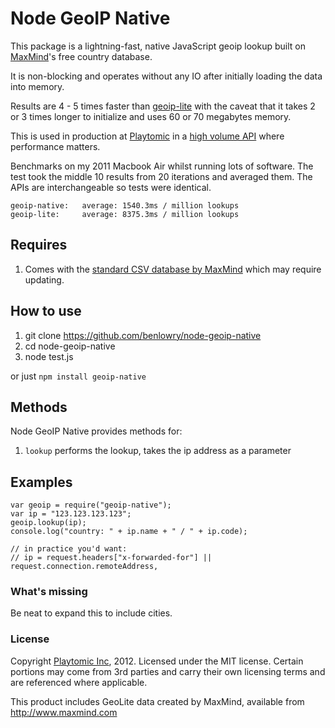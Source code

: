 # Node GeoIP Native

This package is a lightning-fast, native JavaScript geoip lookup built on [MaxMind](http://www.maxmind.com/)'s free country database.

It is non-blocking and operates without any IO after initially loading the data into memory.

Results are 4 - 5 times faster than [geoip-lite](https://github.com/bluesmoon/node-geoip) with the caveat that it takes 2 or 3 times longer to initialize and uses 60 or 70 megabytes memory.

This is used in production at [Playtomic](https://playtomic.com/) in a [high volume API](https://success.heroku.com/playtomic) where performance matters.

Benchmarks on my 2011 Macbook Air whilst running lots of software.  The test took the middle 10 results from 20 iterations and averaged them.  The APIs are interchangeable so tests  were identical.

	geoip-native:	average: 1540.3ms / million lookups
	geoip-lite: 	average: 8375.3ms / million lookups

## Requires

1. Comes with the [standard CSV database by MaxMind](http://www.maxmind.com/app/geolite) which may require updating.

## How to use
1. git clone https://github.com/benlowry/node-geoip-native
2. cd node-geoip-native
3. node test.js

or just ```npm install geoip-native```

## Methods

Node GeoIP Native provides methods for:

1. ```lookup``` performs the lookup, takes the ip address as a parameter

## Examples

	var geoip = require("geoip-native");
	var ip = "123.123.123.123";
	geoip.lookup(ip);
	console.log("country: " + ip.name + " / " + ip.code);

	// in practice you'd want:
	// ip = request.headers["x-forwarded-for"] || request.connection.remoteAddress,

### What's missing
Be neat to expand this to include cities.

### License
Copyright [Playtomic Inc](https://playtomic.com), 2012.  Licensed under the MIT license.  Certain portions may come from 3rd parties and carry their own licensing terms and are referenced where applicable.

This product includes GeoLite data created by MaxMind, available from http://www.maxmind.com
